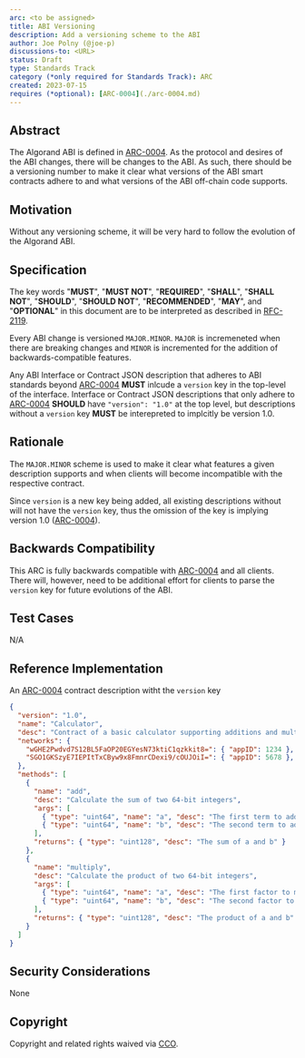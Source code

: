 ```yaml
---
arc: <to be assigned>
title: ABI Versioning
description: Add a versioning scheme to the ABI
author: Joe Polny (@joe-p)
discussions-to: <URL>
status: Draft
type: Standards Track
category (*only required for Standards Track): ARC
created: 2023-07-15
requires (*optional): [ARC-0004](./arc-0004.md)
---
```


## Abstract
The Algorand ABI is defined in [ARC-0004](./arc-0004.md). As the protocol and desires of the ABI changes, there will be changes to the ABI. As such, there should be a versioning number to make it clear what versions of the ABI smart contracts adhere to and what versions of the ABI off-chain code supports.

## Motivation
Without any versioning scheme, it will be very hard to follow the evolution of the Algorand ABI.

## Specification
The key words "**MUST**", "**MUST NOT**", "**REQUIRED**", "**SHALL**", "**SHALL NOT**", "**SHOULD**", "**SHOULD NOT**", "**RECOMMENDED**", "**MAY**", and "**OPTIONAL**" in this document are to be interpreted as described in <a href="https://www.ietf.org/rfc/rfc2119.txt">RFC-2119</a>.

Every ABI change is versioned `MAJOR.MINOR`. `MAJOR` is incremeneted when there are breaking changes and `MINOR` is incremented for the addition of backwards-compatible features.

Any ABI Interface or Contract JSON description that adheres to ABI standards beyond [ARC-0004](./arc-0004.md) **MUST** inlcude a `version` key in the top-level of the interface. Interface or Contract JSON descriptions that only adhere to [ARC-0004](./arc-0004.md) **SHOULD** have `"version": "1.0"` at the top level, but descriptions without a `version` key **MUST** be interepreted to implcitly be version 1.0.

## Rationale
The `MAJOR.MINOR` scheme is used to make it clear what features a given description supports and when clients will become incompatible with  the respective contract.

Since `version` is a new key being added, all existing descriptions without will not have the `version` key, thus the omission of the key is implying version 1.0 ([ARC-0004](./arc-0004.md)).

## Backwards Compatibility
This ARC is fully backwards compatible with [ARC-0004](./arc-0004.md) and all clients. There will, however, need to be additional effort for clients to parse the `version` key for future evolutions of the ABI.

## Test Cases
N/A

## Reference Implementation

An [ARC-0004](./arc-0004.md) contract description witht the `version` key
```json
{
  "version": "1.0",
  "name": "Calculator",
  "desc": "Contract of a basic calculator supporting additions and multiplications. Implements the Calculator interface.",
  "networks": {
    "wGHE2Pwdvd7S12BL5FaOP20EGYesN73ktiC1qzkkit8=": { "appID": 1234 },
    "SGO1GKSzyE7IEPItTxCByw9x8FmnrCDexi9/cOUJOiI=": { "appID": 5678 },
  },
  "methods": [
    {
      "name": "add",
      "desc": "Calculate the sum of two 64-bit integers",
      "args": [
        { "type": "uint64", "name": "a", "desc": "The first term to add" },
        { "type": "uint64", "name": "b", "desc": "The second term to add" }
      ],
      "returns": { "type": "uint128", "desc": "The sum of a and b" }
    },
    {
      "name": "multiply",
      "desc": "Calculate the product of two 64-bit integers",
      "args": [
        { "type": "uint64", "name": "a", "desc": "The first factor to multiply" },
        { "type": "uint64", "name": "b", "desc": "The second factor to multiply" }
      ],
      "returns": { "type": "uint128", "desc": "The product of a and b" }
    }
  ]
}
```

## Security Considerations
None

## Copyright
Copyright and related rights waived via <a href="https://creativecommons.org/publicdomain/zero/1.0/">CCO</a>.

